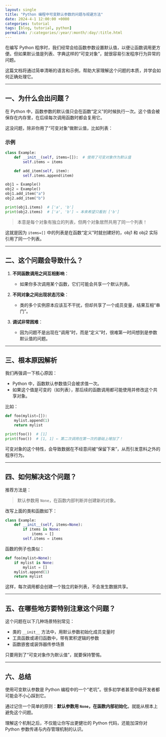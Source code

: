 ```yaml
---
layout: single
title: "Python 编程中可变默认参数的问题与规避方法"
date: 2024-4-1 12:00:00 +0000
categories: tutorial
tags: [blog, tutorial, python]
permalink: /:categories/:year/:month/:day/:title.html
---
```


在编写 Python 程序时，我们经常会给函数参数设置默认值，以便让函数调用更方便。但如果默认值是列表、字典这样的“可变对象”，就很容易引发程序行为异常的问题。

这篇文档将通过简单清晰的语言和示例，帮助大家理解这个问题的本质，并学会如何正确处理它。

---

## 一、为什么会出问题？

在 Python 中，函数参数的默认值只会在函数“定义”的时候执行一次。这个值会被保存在内存里，在后续每次调用函数时都会复用它。

这没问题，除非你用了“可变对象”做默认值，比如列表：

### 示例

```python
class Example:
    def __init__(self, items=[]):  # 使用了可变对象作为默认值
        self.items = items

    def add_item(self, item):
        self.items.append(item)

obj1 = Example()
obj2 = Example()
obj1.add_item("a")
obj2.add_item("b")

print(obj1.items)  # ['a', 'b']
print(obj2.items)  # ['a', 'b'] → 本来希望只看到 ['b']
```

> 本意是每个对象有独立的列表，但两个对象居然共用了同一个列表！

这就是因为 `items=[]` 中的列表是在函数“定义”时就创建好的，obj1 和 obj2 实际引用了同一个列表。

---

## 二、这个问题会导致什么？

1. **不同函数调用之间互相影响**：
   - 如果你多次调用某个函数，它们可能会共享一个默认列表。

2. **不同对象之间出现状态污染**：
   - 类的多个实例原本应该互不干扰，但却共享了一个成员变量，结果互相“串门”。

3. **调试非常困难**：
   - 因为问题不是出现在“调用”时，而是“定义”时，很难第一时间想到是参数默认值的问题。

---

## 三、根本原因解析

我们再强调一下核心原因：

- Python 中，函数默认参数值只会被求值一次。
- 如果这个值是可变的（如列表），那后续的函数调用都可能使用并修改这个共享对象。

比如：

```python
def foo(mylist=[]):
    mylist.append(1)
    return mylist

print(foo())  # [1]
print(foo())  # [1, 1] ← 第二次调用在第一次的基础上增加了！
```

可变对象的这个特性，会导致数据在不经意间被“保留下来”，从而引发意料之外的程序行为。

---

## 四、如何解决这个问题？

推荐方法是：

> 默认参数用 `None`，在函数内部判断并创建新的对象。

改写上面的类和函数如下：

```python
class Example:
    def __init__(self, items=None):
        if items is None:
            items = []
        self.items = items
```

函数的例子也类似：

```python
def foo(mylist=None):
    if mylist is None:
        mylist = []
    mylist.append(1)
    return mylist
```

这样，每次调用都会创建一个独立的新列表，不会发生数据共享。

---

## 五、在哪些地方要特别注意这个问题？

这个问题在以下几种场景特别常见：

- 类的 `__init__` 方法中，用默认参数初始化成员变量时
- 工具函数或递归函数中，带有累积逻辑的参数
- 函数嵌套或装饰器传参场景

只要用到了“可变对象作为默认值”，就要保持警惕。

---

## 六、总结

使用可变默认参数是 Python 编程中的一个“老坑”。很多初学者甚至中级开发者都可能会不小心踩到它。

通过记住一个简单的原则：**默认参数用 `None`，在函数内部初始化**，就能从根本上避免这个问题。

理解这个机制之后，不仅能让你写出更健壮的 Python 代码，还能加深你对 Python 参数传递与内存管理机制的认识。
